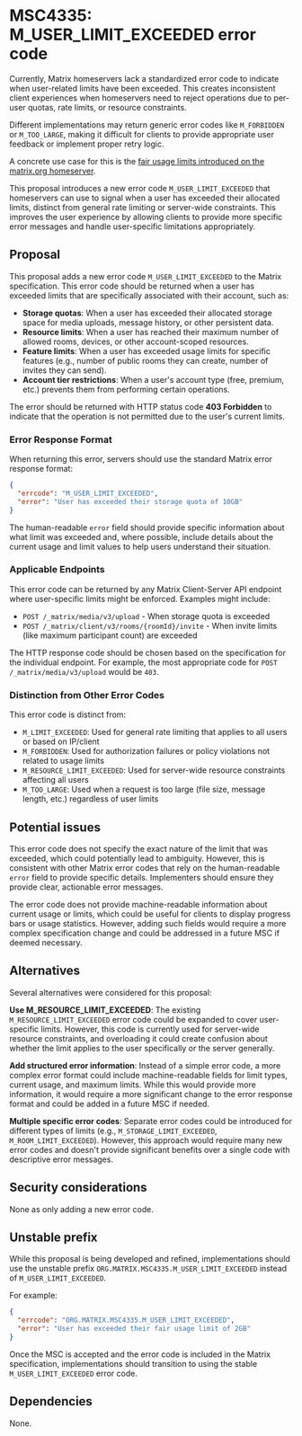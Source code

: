 # MSC4335: M_USER_LIMIT_EXCEEDED error code

Currently, Matrix homeservers lack a standardized error code to indicate when user-related limits
have been exceeded. This creates inconsistent client experiences when homeservers need to reject
operations due to per-user quotas, rate limits, or resource constraints.

Different implementations may return generic error codes like `M_FORBIDDEN` or `M_TOO_LARGE`, making
it difficult for clients to provide appropriate user feedback or implement proper retry logic.

A concrete use case for this is the
[fair usage limits introduced on the matrix.org homeserver](https://matrix.org/homeserver/pricing/#usage-limits).

This proposal introduces a new error code `M_USER_LIMIT_EXCEEDED` that homeservers can use to
signal when a user has exceeded their allocated limits, distinct from general rate limiting or
server-wide constraints. This improves the user experience by allowing clients to provide more
specific error messages and handle user-specific limitations appropriately.


## Proposal

This proposal adds a new error code `M_USER_LIMIT_EXCEEDED` to the Matrix specification. This error
code should be returned when a user has exceeded limits that are specifically associated with their
account, such as:

* **Storage quotas**: When a user has exceeded their allocated storage space for media uploads,
  message history, or other persistent data.
* **Resource limits**: When a user has reached their maximum number of allowed rooms, devices,
  or other account-scoped resources.
* **Feature limits**: When a user has exceeded usage limits for specific features (e.g., number
  of public rooms they can create, number of invites they can send).
* **Account tier restrictions**: When a user's account type (free, premium, etc.) prevents them
  from performing certain operations.

The error should be returned with HTTP status code **403 Forbidden** to indicate that the operation
is not permitted due to the user's current limits.

### Error Response Format

When returning this error, servers should use the standard Matrix error response format:

```json
{
  "errcode": "M_USER_LIMIT_EXCEEDED",
  "error": "User has exceeded their storage quota of 10GB"
}
```

The human-readable `error` field should provide specific information about what limit was exceeded
and, where possible, include details about the current usage and limit values to help users
understand their situation.

### Applicable Endpoints

This error code can be returned by any Matrix Client-Server API endpoint where user-specific limits
might be enforced. Examples might include:

* `POST /_matrix/media/v3/upload` - When storage quota is exceeded
* `POST /_matrix/client/v3/rooms/{roomId}/invite` - When invite limits (like maximum participant count) are exceeded

The HTTP response code should be chosen based on the specification for the individual endpoint. For
example, the most appropriate code for `POST /_matrix/media/v3/upload` would be `403`.

### Distinction from Other Error Codes

This error code is distinct from:

* `M_LIMIT_EXCEEDED`: Used for general rate limiting that applies to all users or based on IP/client
* `M_FORBIDDEN`: Used for authorization failures or policy violations not related to usage limits
* `M_RESOURCE_LIMIT_EXCEEDED`: Used for server-wide resource constraints affecting all users
* `M_TOO_LARGE`: Used when a request is too large (file size, message length, etc.) regardless of user limits

## Potential issues

This error code does not specify the exact nature of the limit that was exceeded, which could
potentially lead to ambiguity. However, this is consistent with other Matrix error codes that
rely on the human-readable `error` field to provide specific details. Implementers should ensure
they provide clear, actionable error messages.

The error code does not provide machine-readable information about current usage or limits,
which could be useful for clients to display progress bars or usage statistics. However, adding
such fields would require a more complex specification change and could be addressed in a future
MSC if deemed necessary.

## Alternatives

Several alternatives were considered for this proposal:

**Use M_RESOURCE_LIMIT_EXCEEDED**: The existing `M_RESOURCE_LIMIT_EXCEEDED` error code could be
expanded to cover user-specific limits. However, this code is currently used for server-wide
resource constraints, and overloading it could create confusion about whether the limit applies
to the user specifically or the server generally.

**Add structured error information**: Instead of a simple error code, a more complex error format
could include machine-readable fields for limit types, current usage, and maximum limits. While
this would provide more information, it would require a more significant change to the error
response format and could be added in a future MSC if needed.

**Multiple specific error codes**: Separate error codes could be introduced for different types
of limits (e.g., `M_STORAGE_LIMIT_EXCEEDED`, `M_ROOM_LIMIT_EXCEEDED`). However, this approach
would require many new error codes and doesn't provide significant benefits over a single code
with descriptive error messages.

## Security considerations

None as only adding a new error code.

## Unstable prefix

While this proposal is being developed and refined, implementations should use the unstable prefix
`ORG.MATRIX.MSC4335.M_USER_LIMIT_EXCEEDED` instead of `M_USER_LIMIT_EXCEEDED`.

For example:

```json
{
  "errcode": "ORG.MATRIX.MSC4335.M_USER_LIMIT_EXCEEDED",
  "error": "User has exceeded their fair usage limit of 2GB"
}
```

Once the MSC is accepted and the error code is included in the Matrix specification, implementations
should transition to using the stable `M_USER_LIMIT_EXCEEDED` error code.

## Dependencies

None.
